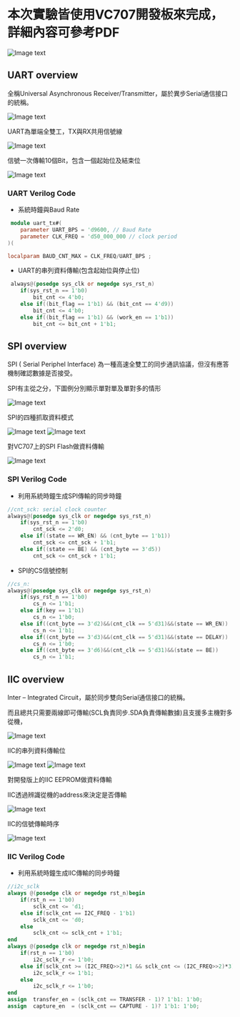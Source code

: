 # 本次實驗皆使用VC707開發板來完成，詳細內容可參考PDF

![Image text]()

## UART overview

全稱Universal Asynchronous Receiver/Transmitter，屬於異步Serial通信接口的統稱。

![Image text]()

UART為單端全雙工，TX與RX共用信號線

![Image text]()

信號一次傳輸10個Bit，包含一個起始位及結束位

![Image text]()

### UART Verilog Code

* 系統時鐘與Baud Rate

```verilog
 module uart_tx#(
    parameter UART_BPS = 'd9600, // Baud Rate
    parameter CLK_FREQ = 'd50_000_000 // clock period
)(

localparam BAUD_CNT_MAX = CLK_FREQ/UART_BPS ;

```

* UART的串列資料傳輸(包含起始位與停止位)

```verilog
 always@(posedge sys_clk or negedge sys_rst_n)
    if(sys_rst_n == 1'b0)
        bit_cnt <= 4'b0;
    else if((bit_flag == 1'b1) && (bit_cnt == 4'd9))
        bit_cnt <= 4'b0;
    else if((bit_flag == 1'b1) && (work_en == 1'b1))
        bit_cnt <= bit_cnt + 1'b1;
```

## SPI overview

SPI ( Serial Periphel Interface) 為一種高速全雙工的同步通訊協議，但沒有應答機制確認數據是否接受。

SPI有主從之分，下圖例分別顯示單對單及單對多的情形

![Image text]()

SPI的四種抓取資料模式

![Image text]() ![Image text]()

對VC707上的SPI Flash做資料傳輸

![Image text]()

### SPI Verilog Code

* 利用系統時鐘生成SPI傳輸的同步時鐘

```verilog
//cnt_sck: serial clock counter
always@(posedge sys_clk or negedge sys_rst_n)
    if(sys_rst_n == 1'b0)
        cnt_sck <= 2'd0;
    else if((state == WR_EN) && (cnt_byte == 1'b1))
        cnt_sck <= cnt_sck + 1'b1;
    else if((state == BE) && (cnt_byte == 3'd5))
        cnt_sck <= cnt_sck + 1'b1;
```

* SPI的CS信號控制

```verilog
//cs_n: 
always@(posedge sys_clk or negedge sys_rst_n)
    if(sys_rst_n == 1'b0)
        cs_n <= 1'b1;
    else if(key == 1'b1)
        cs_n <= 1'b0;
    else if((cnt_byte == 3'd2)&&(cnt_clk == 5'd31)&&(state == WR_EN))
        cs_n <= 1'b1;
    else if((cnt_byte == 3'd3)&&(cnt_clk == 5'd31)&&(state == DELAY))
        cs_n <= 1'b0;
    else if((cnt_byte == 3'd6)&&(cnt_clk == 5'd31)&&(state == BE))
        cs_n <= 1'b1;
```

## IIC overview

Inter – Integrated Circuit，屬於同步雙向Serial通信接口的統稱。

而且總共只需要兩線即可傳輸(SCL負責同步.SDA負責傳輸數據)且支援多主機對多從機，

![Image text]()

IIC的串列資料傳輸位

![Image text]() ![Image text]()

對開發版上的IIC EEPROM做資料傳輸

IIC透過辨識從機的address來決定是否傳輸

![Image text]()

IIC的信號傳輸時序

![Image text]()

### IIC Verilog Code

* 利用系統時鐘生成IIC傳輸的同步時鐘

```verilog
//i2c_sclk
always @(posedge clk or negedge rst_n)begin
    if(rst_n == 1'b0)
        sclk_cnt <= 'd1;
    else if(sclk_cnt == I2C_FREQ - 1'b1)
        sclk_cnt <= 'd0;
    else 
        sclk_cnt <= sclk_cnt + 1'b1;
end
always @(posedge clk or negedge rst_n)begin
    if(rst_n == 1'b0)
        i2c_sclk_r <= 1'b0;
    else if(sclk_cnt >= (I2C_FREQ>>2)*1 && sclk_cnt <= (I2C_FREQ>>2)*3)
        i2c_sclk_r <= 1'b1;
    else 
        i2c_sclk_r <= 1'b0;
end
assign  transfer_en = (sclk_cnt == TRANSFER - 1)? 1'b1: 1'b0;
assign  capture_en  = (sclk_cnt == CAPTURE - 1)? 1'b1: 1'b0;
```
